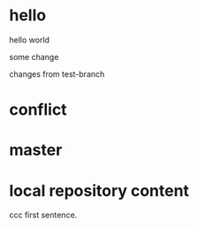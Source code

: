 # hello
hello world

some change


changes from test-branch

# conflict

# master

# local repository content
ccc
first sentence.
